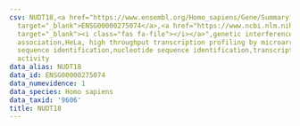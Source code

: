 ```yaml
---
csv: NUDT18,<a href="https://www.ensembl.org/Homo_sapiens/Gene/Summary?db=core;g=ENSG00000275074"
  target="_blank">ENSG00000275074</a>,<a href="https://www.ncbi.nlm.nih.gov/pubmed/17216044"
  target="_blank"><i class="fas fa-file"></i></a>",genetic interference,functional
  association,HeLa, high throughput transcription profiling by microarray,nucleotide
  sequence identification,nucleotide sequence identification,transcriptional regulation,up-regulates
  activity
data_alias: NUDT18
data_id: ENSG00000275074
data_numevidence: 1
data_species: Homo sapiens
data_taxid: '9606'
title: NUDT18
---
```

